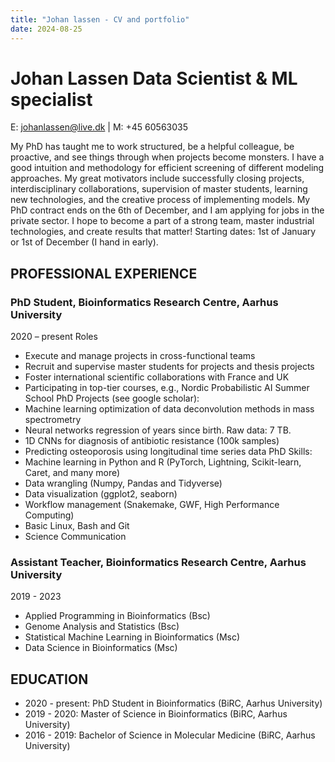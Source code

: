 ```yaml
---
title: "Johan lassen - CV and portfolio"
date: 2024-08-25
---
```


# Johan Lassen      Data Scientist & ML specialist
E: johanlassen@live.dk | M: +45 60563035

My PhD has taught me to work structured, be a helpful colleague, be proactive, and see things through when projects become monsters. I have a good intuition and methodology for efficient screening of different modeling approaches. My great motivators include successfully closing projects, interdisciplinary collaborations, supervision of master students, learning new technologies, and the creative process of implementing models.
My PhD contract ends on the 6th of December, and I am applying for jobs in the private sector. I hope to become a part of a strong team, master industrial technologies, and create results that matter! Starting dates: 1st of January or 1st of December (I hand in early).

## PROFESSIONAL EXPERIENCE
### PhD Student, Bioinformatics Research Centre, Aarhus University
2020 – present
Roles
-	Execute and manage projects in cross-functional teams
-	Recruit and supervise master students for projects and thesis projects
-	Foster international scientific collaborations with France and UK
-	Participating in top-tier courses, e.g., Nordic Probabilistic AI Summer School
PhD Projects (see google scholar):
-	Machine learning optimization of data deconvolution methods in mass spectrometry
-	Neural networks regression of years since birth. Raw data: 7 TB.
-	1D CNNs for diagnosis of antibiotic resistance (100k samples)
-	Predicting osteoporosis using longitudinal time series data
PhD Skills:
-	Machine learning in Python and R (PyTorch, Lightning, Scikit-learn, Caret, and many more)
-	Data wrangling (Numpy, Pandas and Tidyverse)
-	Data visualization (ggplot2, seaborn)
-	Workflow management (Snakemake, GWF, High Performance Computing)
-	Basic Linux, Bash and Git
-	Science Communication

### Assistant Teacher, Bioinformatics Research Centre, Aarhus University
2019 - 2023
-	Applied Programming in Bioinformatics (Bsc)
-	Genome Analysis and Statistics (Bsc)
-	Statistical Machine Learning in Bioinformatics (Msc)
-	Data Science in Bioinformatics (Msc)

## EDUCATION
- 2020 - present:	PhD Student in Bioinformatics (BiRC, Aarhus University)
- 2019 - 2020:	Master of Science in Bioinformatics (BiRC, Aarhus University)
- 2016 - 2019:	Bachelor of Science in Molecular Medicine (BiRC, Aarhus University)

